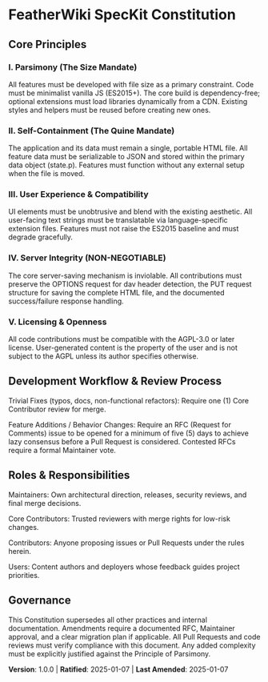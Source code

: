 <!--
Sync Impact Report:
Version change: 1.0.0 → 1.0.0 (initial constitution)
Modified principles: N/A (new constitution)
Added sections: Core Principles, Development Workflow & Review Process, Roles & Responsibilities, Governance
Removed sections: N/A (new constitution)
Templates requiring updates: ✅ plan-template.md (constitution check section updated), ⚠ pending: spec-template.md, tasks-template.md, agent-file-template.md
Follow-up TODOs: None
-->

# FeatherWiki SpecKit Constitution

## Core Principles

### I. Parsimony (The Size Mandate)
All features must be developed with file size as a primary constraint. Code must be minimalist vanilla JS (ES2015+). The core build is dependency-free; optional extensions must load libraries dynamically from a CDN. Existing styles and helpers must be reused before creating new ones.

### II. Self-Containment (The Quine Mandate)
The application and its data must remain a single, portable HTML file. All feature data must be serializable to JSON and stored within the primary data object (state.p). Features must function without any external setup when the file is moved.

### III. User Experience & Compatibility
UI elements must be unobtrusive and blend with the existing aesthetic. All user-facing text strings must be translatable via language-specific extension files. Features must not raise the ES2015 baseline and must degrade gracefully.

### IV. Server Integrity (NON-NEGOTIABLE)
The core server-saving mechanism is inviolable. All contributions must preserve the OPTIONS request for dav header detection, the PUT request structure for saving the complete HTML file, and the documented success/failure response handling.

### V. Licensing & Openness
All code contributions must be compatible with the AGPL-3.0 or later license. User-generated content is the property of the user and is not subject to the AGPL unless its author specifies otherwise.

## Development Workflow & Review Process

Trivial Fixes (typos, docs, non-functional refactors): Require one (1) Core Contributor review for merge.

Feature Additions / Behavior Changes: Require an RFC (Request for Comments) issue to be opened for a minimum of five (5) days to achieve lazy consensus before a Pull Request is considered. Contested RFCs require a formal Maintainer vote.

## Roles & Responsibilities

Maintainers: Own architectural direction, releases, security reviews, and final merge decisions.

Core Contributors: Trusted reviewers with merge rights for low-risk changes.

Contributors: Anyone proposing issues or Pull Requests under the rules herein.

Users: Content authors and deployers whose feedback guides project priorities.

## Governance

This Constitution supersedes all other practices and internal documentation. Amendments require a documented RFC, Maintainer approval, and a clear migration plan if applicable. All Pull Requests and code reviews must verify compliance with this document. Any added complexity must be explicitly justified against the Principle of Parsimony.

**Version**: 1.0.0 | **Ratified**: 2025-01-07 | **Last Amended**: 2025-01-07